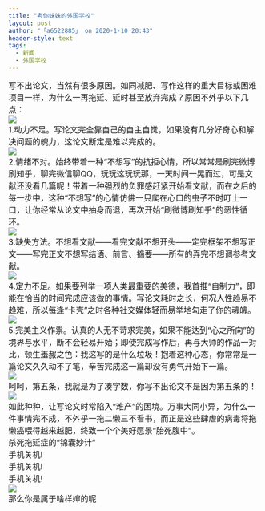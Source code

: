 ```yaml
---
title: "考你妹妹的外国学校"
layout: post
author: "「a6522885」 on 2020-1-10 20:43"
header-style: text
tags:
  - 新闻
  - 外国学校
---
```


<head></head>
<body>
 <div align="left"> 
  <font style="color:rgb(25, 25, 25)"><font face="&amp;quot"><font style="font-size:16px">写不出论文，当然有很多原因。如同减肥、写作这样的重大目标或困难项目一样，为什么一再拖延、延时甚至放弃完成？原因不外乎以下几点：</font></font></font> 
 </div> 
 <div align="left"> 
  <font style="color:rgb(25, 25, 25)"><font face="&amp;quot"><font style="font-size:16px"><img src="http://img.mp.itc.cn/upload/20161211/6629b08f89454726b9c789d2a0591bba.jpg" onload="thumbImg(this)"></font></font></font> 
 </div>
 <font style="color:rgb(25, 25, 25)"><font face="&amp;quot"><font style="font-size:16px"> 
    <div align="left">
      1.动力不足。写论文完全靠自己的自主自觉，如果没有几分好奇心和解决问题的魄力，这论文断定是难以完成的。 
    </div> 
    <div align="left"> 
     <img src="http://img.mp.itc.cn/upload/20161211/9dd72ebec85b4b95a721ec1b8592b925.jpg" onload="thumbImg(this)"> 
    </div> 
    <div align="left">
      2.情绪不对。始终带着一种“不想写”的抗拒心情，所以常常是刷完微博刷知乎，聊完微信聊QQ，玩玩这玩玩那，一天时间一晃而过，可是文献还没看几篇呢！带着一种强烈的负罪感赶紧开始看文献，而在之后的每一步中，这种“不想写”的心情仿佛一只爬在心口的虫子不时叮上一口，让你经常从论文中抽身而退，再次开始“刷微博刷知乎”的恶性循环。 
    </div> 
    <div align="left"> 
     <img src="http://img.mp.itc.cn/upload/20161211/5697d3be45204504aa4b6ee89f68c624.jpg" onload="thumbImg(this)"> 
    </div> 
    <div align="left">
      3.缺失方法。不想看文献——看完文献不想开头——定完框架不想写正文——写完正文不想写结语、前言、摘要——所有的弄完不想调参考文献。 
    </div> 
    <div align="left"> 
     <img src="http://img.mp.itc.cn/upload/20161211/699c85e87e854e6788d9f4ea19b60677.jpg" onload="thumbImg(this)"> 
    </div> 
    <div align="left">
      4.定力不足。如果要列举一项人类最重要的美德，我首推“自制力”，即能在恰当的时间完成应该做的事情。写论文耗时之长，何况人性趋易不趋难，所以每逢“卡壳”之时各种社交媒体轻而易举地勾走了你的魂魄。 
    </div> 
    <div align="left"> 
     <img src="http://img.mp.itc.cn/upload/20161211/a86a38c276984a5cb13e9f76c260246f.jpg" onload="thumbImg(this)"> 
    </div> 
    <div align="left">
      5.完美主义作祟。认真的人无不苛求完美，如果不能达到“心之所向”的境界与水平，断不会轻易开始；即使完成写作后，再与大师的作品一对比，顿生羞赧之色：我这写的是什么垃圾！抱着这种心态，你常常是一篇论文久久动不了笔，辛苦完成这一篇却没有勇气开始下一篇。 
    </div> 
    <div align="left"> 
     <img src="http://img.mp.itc.cn/upload/20161211/d42aa8ba892448cfa0668f94a7ab9dbf.jpg" onload="thumbImg(this)"> 
    </div> 
    <div align="left">
      呵呵，第五条，我就是为了凑字数，你写不出论文不是因为第五条的！ 
    </div> 
    <div align="left"> 
     <img src="http://img.mp.itc.cn/upload/20161211/cff44b51d1c3425a8313cd440ca6ae02.jpg" onload="thumbImg(this)"> 
    </div> 
    <div align="left">
      如此种种，让写论文时常陷入“难产”的困境。万事大同小异，为什么一件事情完不成，不外乎一拖二懒三不看书，而正是这些肆虐的病毒将拖懒癌喂得越来越肥，终致一个个美好愿景“胎死腹中”。 
    </div> 
    <div align="left">
      杀死拖延症的“锦囊妙计” 
    </div> 
    <div align="left">
      手机关机! 
    </div> 
    <div align="left">
      手机关机! 
    </div> 
    <div align="left">
      手机关机! 
    </div> 
    <div align="left"> 
     <img src="http://img.mp.itc.cn/upload/20161211/fc49b3347bfe4e1fb52b81be358e2e77.jpg" onload="thumbImg(this)"> 
    </div> 
    <div align="left">
      那么你是属于啥样婶的呢 
    </div></font></font></font>
 <br> 
 <br>
</body>


